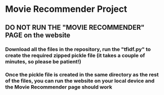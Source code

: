 # Movie Recommender Project

## DO NOT RUN THE "MOVIE RECOMMENDER" PAGE on the website
### Download all the files in the repository, run the "tfidf.py" to create the required zipped pickle file (it takes a couple of minutes, so please be patient!)
### Once the pickle file is created in the same directory as the rest of the files, you can run the website on your local device and the Movie Recommender page should work

